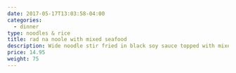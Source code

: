```yaml
---
date: 2017-05-17T13:03:58-04:00
categories:
  - dinner
type: noodles & rice
title: rad na noole with mixed seafood
description: Wide noodle stir fried in black soy sauce topped with mixed seafood with broccoli in gravy sauce.
price: 14.95
weight: 75
---
```


